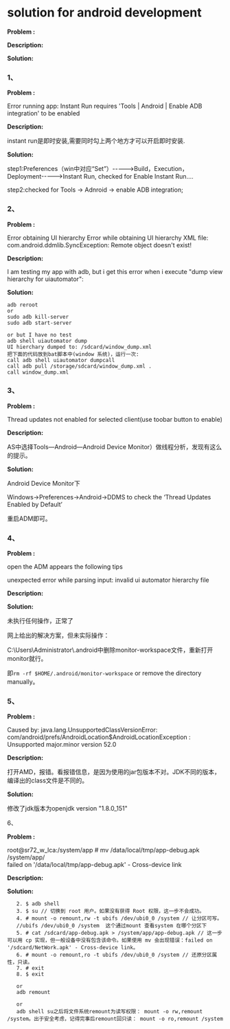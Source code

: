 # solution for android development 

**Problem :**

**Description:**

**Solution:**

### 1、

**Problem :**

Error running app: Instant Run requires 'Tools | Android | Enable ADB integration' to be enabled

**Description:**

instant run是即时安装,需要同时勾上两个地方才可以开启即时安装.

**Solution:**

step1:Preferences（win中对应“Set”）----->Build，Execution，Deployment----->Instant Run, checked for Enable Instant Run....

step2:checked for Tools -> Adnroid -> enable ADB integration;

### 2、

**Problem :**

Error obtaining UI hierarchy
Error while obtaining UI hierarchy XML file: com.android.ddmlib.SyncException: Remote object doesn't exist!

**Description:**

I am testing my app with adb, but i get this error when i execute "dump view hierarchy for uiautomator":

**Solution:**

```
adb reroot
or 
sudo adb kill-server
sudo adb start-server

or but I have no test
adb shell uiautomator dump
UI hierchary dumped to: /sdcard/window_dump.xml
把下面的代码放到bat脚本中(window 系统)，运行一次:
call adb shell uiautomator dumpcall 
call adb pull /storage/sdcard/window_dump.xml .
call window_dump.xml
```

### 3、

**Problem :**

Thread updates not enabled for selected client(use toobar button to enable)

**Description:**

AS中选择Tools—Android—Android Device Monitor）做线程分析，发现有这么的提示。

**Solution:**

Android Device Monitor下

Windows->Preferences->Android->DDMS to check the ‘Thread Updates 
Enabled by Default’

重启ADM即可。

### 4、

**Problem :**

open the ADM appears the following tips

unexpected error while parsing input: invalid ui automator hierarchy file

**Description:**

**Solution:**

未执行任何操作，正常了

网上给出的解决方案，但未实际操作：

C:\Users\Administrator\\.android中删除monitor-workspace文件，重新打开monitor就行。

即`rm -rf $HOME/.android/monitor-workspace` or remove the directory manually。

### 5、

**Problem :**

Caused by: java.lang.UnsupportedClassVersionError: com/android/prefs/AndroidLocation$AndroidLocationException : Unsupported major.minor version 52.0

**Description:**

打开AMD，报错。看报错信息，是因为使用的jar包版本不对。JDK不同的版本，编译出的class文件是不同的。

**Solution:**

修改了jdk版本为openjdk version "1.8.0_151"

6、

**Problem :**

root@sr72_w_lca:/system/app # mv /data/local/tmp/app-debug.apk /system/app/    
failed on '/data/local/tmp/app-debug.apk' - Cross-device link

**Description:**

**Solution:**

```
   2. $ adb shell  
   3. $ su // 切换到 root 用户。如果没有获得 Root 权限，这一步不会成功。  
   4. # mount -o remount,rw -t ubifs /dev/ubi0_0 /system // 让分区可写。  
   //ubifs /dev/ubi0_0 /system  这个通过mount 查看system 在哪个分区下
   5. # cat /sdcard/app-debug.apk > /system/app/app-debug.apk // 这一步可以用 cp 实现，但一般设备中没有包含该命令。如果使用 mv 会出现错误：failed on '/sdcard/NetWork.apk' - Cross-device link。   
   6. # mount -o remount,ro -t ubifs /dev/ubi0_0 /system // 还原分区属性，只读。  
   7. # exit  
   8. $ exit  
   
   or
   adb remount
   
   or 
   adb shell su之后将文件系统remount为读写权限： mount -o rw,remount /system。出于安全考虑，记得完事后remount回只读： mount -o ro,remount /system
```

